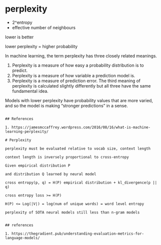 
# perplexity

* 2^entropy
* effective number of neighbours

lower is better

lower perplexity = higher probability

In machine learning, the term perplexity has three closely related meanings. 
1. Perplexity is a measure of how easy a probability distribution is to predict. 
2. Perplexity is a measure of how variable a prediction model is. 
3. Perplexity is a measure of prediction error. The third meaning of perplexity is calculated slightly differently but all three have the same fundamental idea.

Models with lower perplexity have probability values that are more varied, and so the model is making “stronger predictions” in a sense.
```

## References

1. https://jamesmccaffrey.wordpress.com/2016/08/16/what-is-machine-learning-perplexity/

# Perplexity

perplexity must be evaluated relative to vocab size, context length

context length is inversely proportional to cross-entropy

Given empirical distribution P

and distribution Q learned by neural model

cross entropy(p, q) = H(P) empirical distribution + kl_divergence(p || q)

cross entropy loss >= H(P)

H(P) <= Log(|V|) = log(num of unique words) = word level entropy

perplexity of SOTA neural models still less than n-gram models


## references

1. https://thegradient.pub/understanding-evaluation-metrics-for-language-models/
